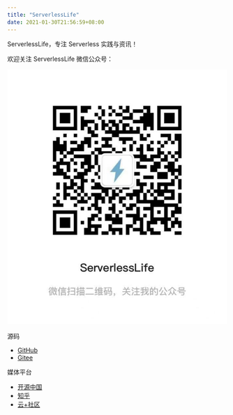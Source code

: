 ```yaml
---
title: "ServerlessLife"
date: 2021-01-30T21:56:59+08:00
---
```


ServerlessLife，专注 Serverless 实践与资讯！

欢迎关注 ServerlessLife 微信公众号：

![wechat](/images/wechat.jpeg)


源码
* [GitHub](https://github.com/serverlesslife-cn/serverlesslife)
* [Gitee](https://gitee.com/serverlesslife/serverlesslife)

媒体平台
* [开源中国](https://my.oschina.net/donhui)
* [知乎](https://www.zhihu.com/people/donghui716)
* [云+社区](https://cloud.tencent.com/developer/user/5215011)
